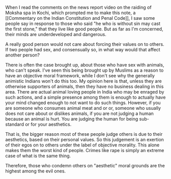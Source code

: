 When I read the comments on the news report video on the raiding of Moksha spa in Kochi, which prompted me to make this note, a [[Commentary on the Indian Constitution and Penal Code]], I saw some people say in response to those who said "he who is without sin may cast the first stone," that they live like good people. But as far as I'm concerned, their minds are underdeveloped and dangerous.

A really good person would not care about forcing their values on to others. If two people had sex, and consensually so, in what way would that affect another person?

There is often the case brought up, about those who have sex with animals, who can't speak. I've seen this being brought up by Muslims as a reason to have an objective moral framework, while I don't see why the generally animistic Indians won't do this too. My opinion here is that, unless they are otherwise supporters of animals, then they have no business dealing in this area. There are actual animal loving people in India who may be enraged by such actions, and a simple presence among them is enough to actually have your mind changed enough to not want to do such things. However, if you are someone who consumes animal meat and or or, someone who usually does not care about or dislikes animals, if you are not judging a human because an animal is hurt. You are judging the human for being sub-standard or for your aesthetics.

That is, the bigger reason most of these people judge others is due to their aesthetics, based on their personal values. So this judgement is an exertion of their egos on to others under the label of objective morality. This alone makes them the worst kind of people. Crimes like rape is simply an extreme case of what is the same thing.

Therefore, those who condemn others on "aesthetic" moral grounds are the highest among the evil ones.